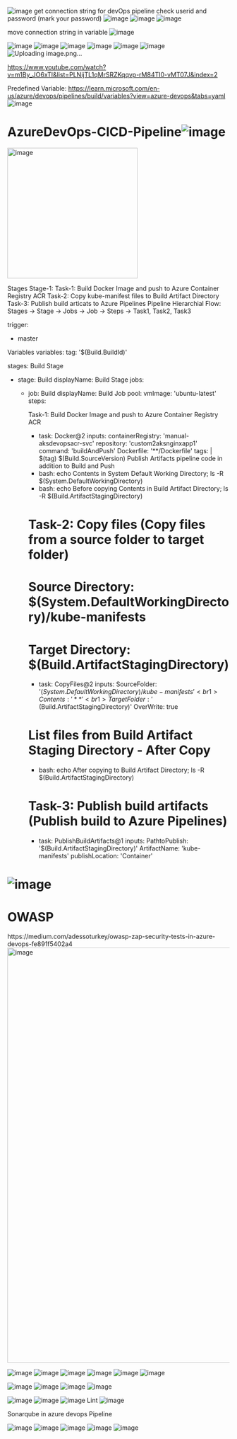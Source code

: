 ![image](https://github.com/rajneeshprakashhajela/AzureDevOps-CICD-Pipeline/assets/43515480/f90f4f7b-cf10-4a3f-95aa-1f3cb96531b9)
get connection string for devOps pipeline
check userid and password  (mark your password)
![image](https://github.com/rajneeshprakashhajela/AzureDevOps-CICD-Pipeline/assets/43515480/86d402f4-900e-4499-bb08-c791b1f59bf4)
![image](https://github.com/rajneeshprakashhajela/AzureDevOps-CICD-Pipeline/assets/43515480/d43a8f57-add3-4a1d-b433-f3e376b0c0f7)
![image](https://github.com/rajneeshprakashhajela/AzureDevOps-CICD-Pipeline/assets/43515480/304c2494-396e-4d9d-8dbb-a1e3217f20f8)

move connection string in variable
![image](https://github.com/rajneeshprakashhajela/AzureDevOps-CICD-Pipeline/assets/43515480/bd7c74e2-15b7-49ed-833f-2d5c2c61eebe)

![image](https://github.com/rajneeshprakashhajela/AzureDevOps-CICD-Pipeline/assets/43515480/61c85413-28b8-4d92-b991-a782cdbf8426)
![image](https://github.com/rajneeshprakashhajela/AzureDevOps-CICD-Pipeline/assets/43515480/06c7d540-32db-43c9-9d58-ede5df0b83cd)
![image](https://github.com/rajneeshprakashhajela/AzureDevOps-CICD-Pipeline/assets/43515480/99f4eb3e-361e-4b07-b046-a6d19c6e1e39)
![image](https://github.com/rajneeshprakashhajela/AzureDevOps-CICD-Pipeline/assets/43515480/2f7c60ae-9538-417d-bd25-d889f961e9d5)
![image](https://github.com/rajneeshprakashhajela/AzureDevOps-CICD-Pipeline/assets/43515480/8bf73777-4001-4ec5-a476-44ad09ca2d28)
![image](https://github.com/rajneeshprakashhajela/AzureDevOps-CICD-Pipeline/assets/43515480/c0252aba-0b02-4b03-bcc5-d8cc3778a2bb)
![Uploading image.png…]()

https://www.youtube.com/watch?v=m1By_JO6xTI&list=PLNijTL1qMrSRZKqqvp-rM84TI0-vMT07J&index=2



Predefined Variable:
https://learn.microsoft.com/en-us/azure/devops/pipelines/build/variables?view=azure-devops&tabs=yaml
![image](https://github.com/rajneeshprakashhajela/AzureDevOps-CICD-Pipeline/assets/43515480/7dd407e1-cc6c-4a98-b289-5ecf15aeb48e)

# AzureDevOps-CICD-Pipeline![image](https://user-images.githubusercontent.com/43515480/229700132-257192a0-1212-4543-9dcb-a6a4761cc42b.png)

<img width="295" alt="image" src="https://user-images.githubusercontent.com/43515480/229712011-17903b23-b920-4cdc-9246-64f31e351b37.png">


 Stages <br1>
 Stage-1:<br1>
   Task-1: Build Docker Image and push to Azure Container Registry ACR<br1>
   Task-2: Copy kube-manifest files to Build Artifact Directory<br1>
   Task-3: Publish build articats to Azure Pipelines<br1>
   Pipeline Hierarchial Flow: Stages -> Stage -> Jobs -> Job -> Steps -> Task1, Task2, Task3  <br1>

trigger:<br1>
- master<br1>

Variables<br1>
variables:<br1>
  tag: '$(Build.BuildId)'<br1>

stages:<br1>
 Build Stage <br1>
- stage: Build<br1>
  displayName: Build Stage<br1>
  jobs:<br1>
  - job: Build<br1>
    displayName: Build Job<br1>
    pool:<br1>
      vmImage: 'ubuntu-latest'<br1>
    steps: <br1>

    Task-1: Build Docker Image and push to Azure Container Registry ACR<br1>
    - task: Docker@2<br1>
      inputs:<br1>
        containerRegistry: 'manual-aksdevopsacr-svc'<br1>
        repository: 'custom2aksnginxapp1'<br1>
        command: 'buildAndPush'<br1>
        Dockerfile: '**/Dockerfile'<br1>
        tags: |<br1>
          $(tag)<br1>
          $(Build.SourceVersion)<br1>
Publish Artifacts pipeline code in addition to Build and Push          <br1>
    - bash: echo Contents in System Default Working Directory; ls -R $(System.DefaultWorkingDirectory)        <br1>
    - bash: echo Before copying Contents in Build Artifact Directory; ls -R $(Build.ArtifactStagingDirectory)      <br1>  
    # Task-2: Copy files (Copy files from a source folder to target folder)<br1>
    # Source Directory: $(System.DefaultWorkingDirectory)/kube-manifests<br1>
    # Target Directory: $(Build.ArtifactStagingDirectory)<br1>
    - task: CopyFiles@2<br1>
      inputs:<br1>
        SourceFolder: '$(System.DefaultWorkingDirectory)/kube-manifests'<br1>
        Contents: '**'<br1>
        TargetFolder: '$(Build.ArtifactStagingDirectory)'<br1>
        OverWrite: true<br1>
    # List files from Build Artifact Staging Directory - After Copy<br1>
    - bash: echo After copying to Build Artifact Directory; ls -R $(Build.ArtifactStagingDirectory)  <br1>
    # Task-3: Publish build artifacts (Publish build to Azure Pipelines)           <br1>
    - task: PublishBuildArtifacts@1<br1>
      inputs:<br1>
        PathtoPublish: '$(Build.ArtifactStagingDirectory)'<br1>
        ArtifactName: 'kube-manifests'<br1>
        publishLocation: 'Container'<br1>
    

![image](https://user-images.githubusercontent.com/43515480/229738853-7eb87860-f7c3-4eb5-9124-2576cd9e8936.png)
===========

<h1>OWASP </h1>
https://medium.com/adessoturkey/owasp-zap-security-tests-in-azure-devops-fe891f5402a4

<img width="938" alt="image" src="https://user-images.githubusercontent.com/43515480/230543150-29daecdb-c2f2-410f-9fed-4fb29284d19e.png">


![image](https://user-images.githubusercontent.com/43515480/235285410-142d2538-faed-48da-86de-cd74879ccb67.png)
![image](https://user-images.githubusercontent.com/43515480/235286461-daa015af-13b1-451e-993a-d1e21babad0d.png)
![image](https://user-images.githubusercontent.com/43515480/235286550-00b2f0d3-d735-4eeb-aa30-05f047f15414.png)
![image](https://user-images.githubusercontent.com/43515480/235286555-5d8b1efc-4747-40f2-898b-ba35b745f65a.png)
![image](https://user-images.githubusercontent.com/43515480/235286875-4308d6c4-a395-4ad1-87e7-61cc9b964b26.png)
![image](https://user-images.githubusercontent.com/43515480/235286923-abc2844d-58c0-46f0-8d71-2aa283f29cc5.png)

 ![image](https://user-images.githubusercontent.com/43515480/235286949-0d42e54a-f739-4259-946a-dfbd33cdf680.png)
![image](https://user-images.githubusercontent.com/43515480/235286963-8fe3eb32-ed24-4265-8d91-c1ede76c6a61.png)
![image](https://user-images.githubusercontent.com/43515480/235286964-c95a35c6-58d7-4fc9-b9c3-781e39cfcceb.png)
 ![image](https://user-images.githubusercontent.com/43515480/235286991-528026c8-e90a-4ac1-9f43-4baaf2c150d1.png)

![image](https://user-images.githubusercontent.com/43515480/235287553-0ffc4194-01ab-4268-b2a2-783e9e326d0b.png)
![image](https://user-images.githubusercontent.com/43515480/235287597-7018c9f6-b319-420e-a173-463626ccda8a.png)
![image](https://user-images.githubusercontent.com/43515480/235287614-55da7dce-4248-45b9-bf03-c661c2f35767.png)
Lint
 ![image](https://user-images.githubusercontent.com/43515480/235287877-f39cafa3-2cd0-4213-a205-57e4c8c1afdc.png)

 Sonarqube in azure devops Pipeline
 
![image](https://user-images.githubusercontent.com/43515480/235288109-d43ec1ab-de7c-484d-97df-e04e9b8c9ed4.png)
 ![image](https://user-images.githubusercontent.com/43515480/235288137-6038f8c8-7d28-4f14-bef7-305c13de9110.png)
![image](https://user-images.githubusercontent.com/43515480/235288224-f9f68e51-a48d-41c0-adeb-067159559538.png)
![image](https://user-images.githubusercontent.com/43515480/235288243-598b8720-02fc-4b8d-9e15-00809c1a3f62.png)
![image](https://user-images.githubusercontent.com/43515480/235288785-ffe9c6a8-7795-44b3-9aa5-e34627367ddf.png)

